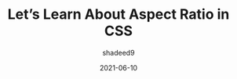 ---
author: shadeed9
date: 2021-06-10
permalink: false
tags:
  - css
target_url: https://ishadeed.com/article/css-aspect-ratio/
title: Let’s Learn About Aspect Ratio in CSS
---
